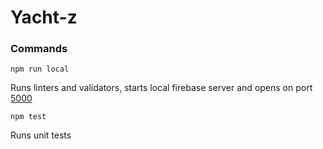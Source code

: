 # Yacht-z

### Commands
`npm run local`

Runs linters and validators, starts local firebase server and opens 
on port [5000](http://localhost:5000)

`npm test`

Runs unit tests